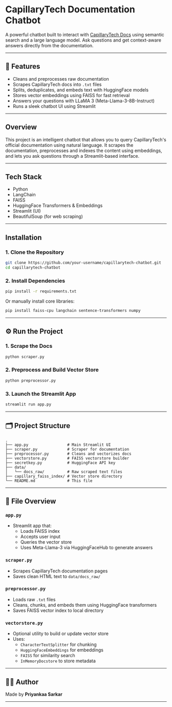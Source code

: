 #  CapillaryTech Documentation Chatbot

A powerful chatbot built to interact with [CapillaryTech Docs](https://docs.capillarytech.com/) using semantic search and a large language model. Ask questions and get context-aware answers directly from the documentation.

---

## 📌 Features

-  Cleans and preprocesses raw documentation  
-  Scrapes CapillaryTech docs into `.txt` files  
-  Splits, deduplicates, and embeds text with HuggingFace models  
-  Stores vector embeddings using FAISS for fast retrieval  
-  Answers your questions with LLaMA 3 (Meta-Llama-3-8B-Instruct)  
-  Runs a sleek chatbot UI using Streamlit  

---

##  Overview

This project is an intelligent chatbot that allows you to query CapillaryTech's official documentation using natural language. It scrapes the documentation, preprocesses and indexes the content using embeddings, and lets you ask questions through a Streamlit-based interface.

---

##  Tech Stack

- Python   
- LangChain  
- FAISS  
- HuggingFace Transformers & Embeddings  
- Streamlit (UI)  
- BeautifulSoup (for web scraping)  

---

##  Installation

### 1. Clone the Repository

```bash
git clone https://github.com/your-username/capillarytech-chatbot.git
cd capillarytech-chatbot
```

### 2. Install Dependencies

```bash
pip install -r requirements.txt
```

Or manually install core libraries:

```bash
pip install faiss-cpu langchain sentence-transformers numpy
```

---

## ⚙️ Run the Project

### 1. Scrape the Docs

```bash
python scraper.py
```

### 2. Preprocess and Build Vector Store

```bash
python preprocessor.py
```

### 3. Launch the Streamlit App

```bash
streamlit run app.py
```

---

## 🗂️ Project Structure

```
.
├── app.py                 # Main Streamlit UI
├── scraper.py             # Scraper for documentation
├── preprocessor.py        # Cleans and vectorizes docs
├── vectorstore.py         # FAISS vectorstore builder
├── secretkey.py           # HuggingFace API key 
├── data/
│   └── docs_raw/          # Raw scraped text files
├── capillary_faiss_index/ # Vector store directory
└── README.md              # This file
```

---

## 📂 File Overview

### `app.py`
- Streamlit app that:
  - Loads FAISS index  
  - Accepts user input  
  - Queries the vector store  
  - Uses Meta-Llama-3 via HuggingFaceHub to generate answers  

### `scraper.py`
- Scrapes CapillaryTech documentation pages  
- Saves clean HTML text to `data/docs_raw/`  

### `preprocessor.py`
- Loads raw `.txt` files  
- Cleans, chunks, and embeds them using HuggingFace transformers  
- Saves FAISS vector index to local directory  

### `vectorstore.py`
- Optional utility to build or update vector store  
- Uses:
  - `CharacterTextSplitter` for chunking  
  - `HuggingFaceEmbeddings` for embeddings  
  - `FAISS` for similarity search  
  - `InMemoryDocstore` to store metadata  


---



## 🧑‍💻 Author

Made by **Priyankaa Sarkar**

---



